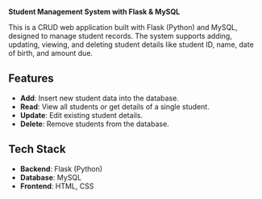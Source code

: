 **Student Management System with Flask & MySQL**

This is a CRUD web application built with Flask (Python) and MySQL, designed to manage student records. The system supports adding, updating, viewing, and deleting student details like student ID, name, date of birth, and amount due.

## Features
- **Add**: Insert new student data into the database.
- **Read**: View all students or get details of a single student.
- **Update**: Edit existing student details.
- **Delete**: Remove students from the database.

## Tech Stack
- **Backend**: Flask (Python)
- **Database**: MySQL
- **Frontend**: HTML, CSS
